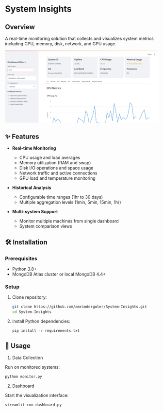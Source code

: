 # System Insights

## Overview
A real-time monitoring solution that collects and visualizes system metrics including CPU, memory, disk, network, and GPU usage.

![Dashboard Preview](assets/dashboard-preview.png)

## ✨ Features
- **Real-time Monitoring**
  - CPU usage and load averages
  - Memory utilization (RAM and swap)
  - Disk I/O operations and space usage
  - Network traffic and active connections
  - GPU load and temperature monitoring

- **Historical Analysis**
  - Configurable time ranges (1hr to 30 days)
  - Multiple aggregation levels (1min, 5min, 15min, 1hr)

- **Multi-system Support**
  - Monitor multiple machines from single dashboard
  - System comparison views

## 🛠️ Installation

### Prerequisites
- Python 3.8+
- MongoDB Atlas cluster or local MongoDB 4.4+ 

### Setup
1. Clone repository:
   ```bash
   git clone https://github.com/amrinderguler/System-Insights.git
   cd System-Insights
   ```
2. Install Python dependencies:
    ```bash
    pip install -r requirements.txt
    ```

## 🚀 Usage

1. Data Collection

Run on monitored systems:
```bash
python monitor.py
```

2. Dashboard

Start the visualization interface:
```bash
streamlit run dashboard.py
```
    


